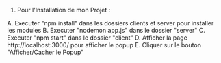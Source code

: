 1. Pour l'lnstallation de mon Projet  :


A. Executer "npm install" dans les dossiers clients et server pour installer les modules
B. Executer "nodemon app.js" dans le dossier "server" 
C. Executer "npm start" dans le dossier "client"
D. Afficher la page http://localhost:3000/ pour afficher le popup
E. Cliquer sur le bouton "Afficher/Cacher le Popup"